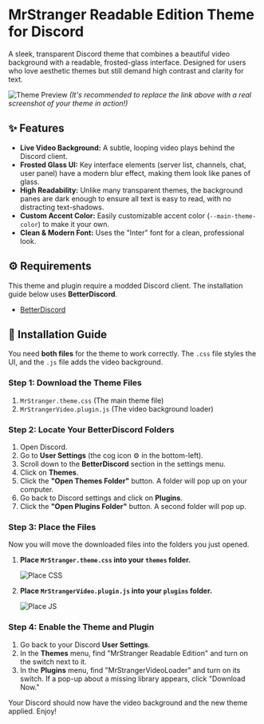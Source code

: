 # MrStranger Readable Edition Theme for Discord

A sleek, transparent Discord theme that combines a beautiful video background with a readable, frosted-glass interface. Designed for users who love aesthetic themes but still demand high contrast and clarity for text.

![Theme Preview](https://files.catbox.moe/kevadx.png) 
*(It's recommended to replace the link above with a real screenshot of your theme in action!)*

## ✨ Features

*   **Live Video Background:** A subtle, looping video plays behind the Discord client.
*   **Frosted Glass UI:** Key interface elements (server list, channels, chat, user panel) have a modern blur effect, making them look like panes of glass.
*   **High Readability:** Unlike many transparent themes, the background panes are dark enough to ensure all text is easy to read, with no distracting text-shadows.
*   **Custom Accent Color:** Easily customizable accent color (`--main-theme-color`) to make it your own.
*   **Clean & Modern Font:** Uses the "Inter" font for a clean, professional look.

## ⚙️ Requirements

This theme and plugin require a modded Discord client. The installation guide below uses **BetterDiscord**.

*   [BetterDiscord](https://betterdiscord.app/)

## 🚀 Installation Guide

You need **both files** for the theme to work correctly. The `.css` file styles the UI, and the `.js` file adds the video background.

### Step 1: Download the Theme Files

1.  `MrStranger.theme.css` (The main theme file)
2.  `MrStrangerVideo.plugin.js` (The video background loader)

### Step 2: Locate Your BetterDiscord Folders

1.  Open Discord.
2.  Go to **User Settings** (the cog icon ⚙️ in the bottom-left).
3.  Scroll down to the **BetterDiscord** section in the settings menu.
4.  Click on **Themes**.
5.  Click the **"Open Themes Folder"** button. A folder will pop up on your computer.
6.  Go back to Discord settings and click on **Plugins**.
7.  Click the **"Open Plugins Folder"** button. A second folder will pop up.

### Step 3: Place the Files

Now you will move the downloaded files into the folders you just opened.

1.  **Place `MrStranger.theme.css` into your `themes` folder.**
    
    ![Place CSS](https://i.imgur.com/pYfSSsJ.png)

2.  **Place `MrStrangerVideo.plugin.js` into your `plugins` folder.**

    ![Place JS](https://i.imgur.com/u7fKNsk.png)

### Step 4: Enable the Theme and Plugin

1.  Go back to your Discord **User Settings**.
2.  In the **Themes** menu, find "MrStranger Readable Edition" and turn on the switch next to it.
3.  In the **Plugins** menu, find "MrStrangerVideoLoader" and turn on its switch. If a pop-up about a missing library appears, click "Download Now."

Your Discord should now have the video background and the new theme applied. Enjoy!